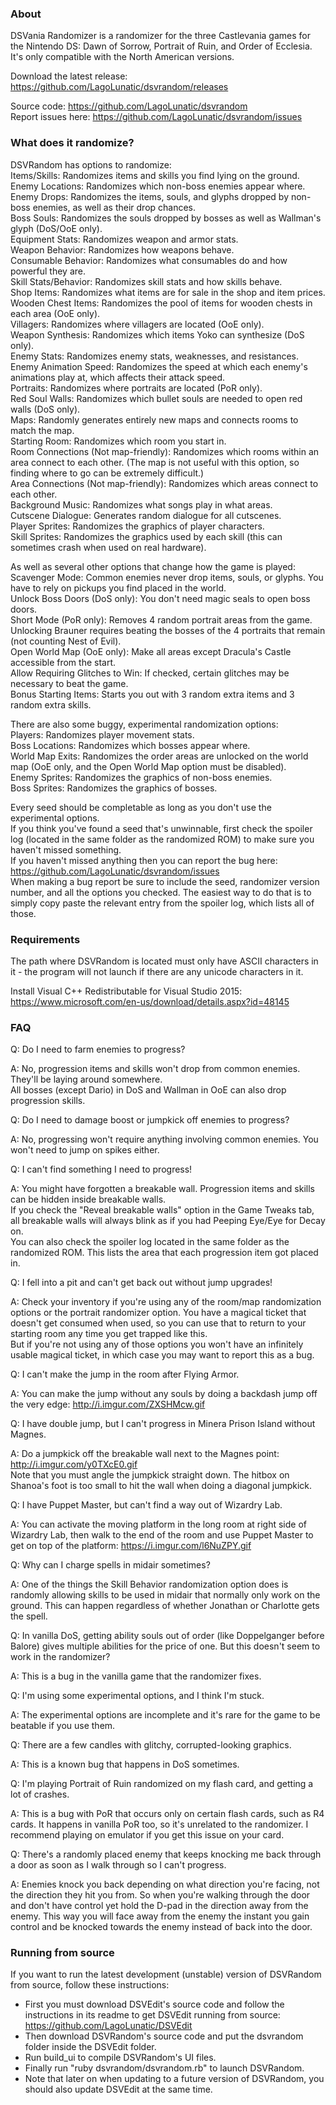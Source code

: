 
### About

DSVania Randomizer is a randomizer for the three Castlevania games for the Nintendo DS: Dawn of Sorrow, Portrait of Ruin, and Order of Ecclesia. It's only compatible with the North American versions.  

Download the latest release: https://github.com/LagoLunatic/dsvrandom/releases  

Source code: https://github.com/LagoLunatic/dsvrandom  
Report issues here: https://github.com/LagoLunatic/dsvrandom/issues  

### What does it randomize?

DSVRandom has options to randomize:  
Items/Skills: Randomizes items and skills you find lying on the ground.  
Enemy Locations: Randomizes which non-boss enemies appear where.  
Enemy Drops: Randomizes the items, souls, and glyphs dropped by non-boss enemies, as well as their drop chances.  
Boss Souls: Randomizes the souls dropped by bosses as well as Wallman's glyph (DoS/OoE only).  
Equipment Stats: Randomizes weapon and armor stats.  
Weapon Behavior: Randomizes how weapons behave.  
Consumable Behavior: Randomizes what consumables do and how powerful they are.  
Skill Stats/Behavior: Randomizes skill stats and how skills behave.  
Shop Items: Randomizes what items are for sale in the shop and item prices.  
Wooden Chest Items: Randomizes the pool of items for wooden chests in each area (OoE only).  
Villagers: Randomizes where villagers are located (OoE only).  
Weapon Synthesis: Randomizes which items Yoko can synthesize (DoS only).  
Enemy Stats: Randomizes enemy stats, weaknesses, and resistances.  
Enemy Animation Speed: Randomizes the speed at which each enemy's animations play at, which affects their attack speed.  
Portraits: Randomizes where portraits are located (PoR only).  
Red Soul Walls: Randomizes which bullet souls are needed to open red walls (DoS only).  
Maps: Randomly generates entirely new maps and connects rooms to match the map.  
Starting Room: Randomizes which room you start in.  
Room Connections (Not map-friendly): Randomizes which rooms within an area connect to each other. (The map is not useful with this option, so finding where to go can be extremely difficult.)  
Area Connections (Not map-friendly): Randomizes which areas connect to each other.  
Background Music: Randomizes what songs play in what areas.  
Cutscene Dialogue: Generates random dialogue for all cutscenes.  
Player Sprites: Randomizes the graphics of player characters.  
Skill Sprites: Randomizes the graphics used by each skill (this can sometimes crash when used on real hardware).  

As well as several other options that change how the game is played:  
Scavenger Mode: Common enemies never drop items, souls, or glyphs. You have to rely on pickups you find placed in the world.  
Unlock Boss Doors (DoS only): You don't need magic seals to open boss doors.  
Short Mode (PoR only): Removes 4 random portrait areas from the game. Unlocking Brauner requires beating the bosses of the 4 portraits that remain (not counting Nest of Evil).  
Open World Map (OoE only): Make all areas except Dracula's Castle accessible from the start.  
Allow Requiring Glitches to Win: If checked, certain glitches may be necessary to beat the game.  
Bonus Starting Items: Starts you out with 3 random extra items and 3 random extra skills.  

There are also some buggy, experimental randomization options:  
Players: Randomizes player movement stats.  
Boss Locations: Randomizes which bosses appear where.  
World Map Exits: Randomizes the order areas are unlocked on the world map (OoE only, and the Open World Map option must be disabled).  
Enemy Sprites: Randomizes the graphics of non-boss enemies.  
Boss Sprites: Randomizes the graphics of bosses.  

Every seed should be completable as long as you don't use the experimental options.  
If you think you've found a seed that's unwinnable, first check the spoiler log (located in the same folder as the randomized ROM) to make sure you haven't missed something.  
If you haven't missed anything then you can report the bug here: https://github.com/LagoLunatic/dsvrandom/issues  
When making a bug report be sure to include the seed, randomizer version number, and all the options you checked. The easiest way to do that is to simply copy paste the relevant entry from the spoiler log, which lists all of those.  

### Requirements

The path where DSVRandom is located must only have ASCII characters in it - the program will not launch if there are any unicode characters in it.  

Install Visual C++ Redistributable for Visual Studio 2015: https://www.microsoft.com/en-us/download/details.aspx?id=48145  

### FAQ

Q: Do I need to farm enemies to progress?  

A: No, progression items and skills won't drop from common enemies. They'll be laying around somewhere.  
All bosses (except Dario) in DoS and Wallman in OoE can also drop progression skills.  

Q: Do I need to damage boost or jumpkick off enemies to progress?  

A: No, progressing won't require anything involving common enemies. You won't need to jump on spikes either.  

Q: I can't find something I need to progress!  

A: You might have forgotten a breakable wall. Progression items and skills can be hidden inside breakable walls.  
If you check the "Reveal breakable walls" option in the Game Tweaks tab, all breakable walls will always blink as if you had Peeping Eye/Eye for Decay on.  
You can also check the spoiler log located in the same folder as the randomized ROM. This lists the area that each progression item got placed in.  

Q: I fell into a pit and can't get back out without jump upgrades!  

A: Check your inventory if you're using any of the room/map randomization options or the portrait randomizer option. You have a magical ticket that doesn't get consumed when used, so you can use that to return to your starting room any time you get trapped like this.  
But if you're not using any of those options you won't have an infinitely usable magical ticket, in which case you may want to report this as a bug.  

Q: I can't make the jump in the room after Flying Armor.  

A: You can make the jump without any souls by doing a backdash jump off the very edge: http://i.imgur.com/ZXSHMcw.gif  

Q: I have double jump, but I can't progress in Minera Prison Island without Magnes.  

A: Do a jumpkick off the breakable wall next to the Magnes point: http://i.imgur.com/y0TXcE0.gif  
Note that you must angle the jumpkick straight down. The hitbox on Shanoa's foot is too small to hit the wall when doing a diagonal jumpkick.  

Q: I have Puppet Master, but can't find a way out of Wizardry Lab.  

A: You can activate the moving platform in the long room at right side of Wizardry Lab, then walk to the end of the room and use Puppet Master to get on top of the platform: https://i.imgur.com/l6NuZPY.gif  

Q: Why can I charge spells in midair sometimes?  

A: One of the things the Skill Behavior randomization option does is randomly allowing skills to be used in midair that normally only work on the ground. This can happen regardless of whether Jonathan or Charlotte gets the spell.  

Q: In vanilla DoS, getting ability souls out of order (like Doppelganger before Balore) gives multiple abilities for the price of one. But this doesn't seem to work in the randomizer?  

A: This is a bug in the vanilla game that the randomizer fixes.  

Q: I'm using some experimental options, and I think I'm stuck.  

A: The experimental options are incomplete and it's rare for the game to be beatable if you use them.  

Q: There are a few candles with glitchy, corrupted-looking graphics.  

A: This is a known bug that happens in DoS sometimes.  

Q: I'm playing Portrait of Ruin randomized on my flash card, and getting a lot of crashes.  

A: This is a bug with PoR that occurs only on certain flash cards, such as R4 cards. It happens in vanilla PoR too, so it's unrelated to the randomizer. I recommend playing on emulator if you get this issue on your card.  

Q: There's a randomly placed enemy that keeps knocking me back through a door as soon as I walk through so I can't progress.  

A: Enemies knock you back depending on what direction you're facing, not the direction they hit you from. So when you're walking through the door and don't have control yet hold the D-pad in the direction away from the enemy. This way you will face away from the enemy the instant you gain control and be knocked towards the enemy instead of back into the door.  

### Running from source

If you want to run the latest development (unstable) version of DSVRandom from source, follow these instructions:  

* First you must download DSVEdit's source code and follow the instructions in its readme to get DSVEdit running from source: https://github.com/LagoLunatic/DSVEdit
* Then download DSVRandom's source code and put the dsvrandom folder inside the DSVEdit folder.
* Run build_ui to compile DSVRandom's UI files.
* Finally run "ruby dsvrandom/dsvrandom.rb" to launch DSVRandom.
* Note that later on when updating to a future version of DSVRandom, you should also update DSVEdit at the same time.
